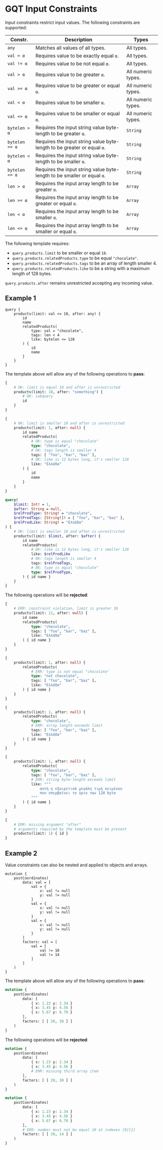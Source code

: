 # GQT Input Constraints

Input constraints restrict input values.
The following constraints are supported:

| Constr. | Description | Types |
|-|-|-|
| `any` | Matches all values of all types. | All types. |
| `val = α` | Requires value to be exactly equal `α`. | All types. |
| `val != α` | Requires value to be not equal `α`. | All types. |
| `val > α` | Requires value to be greater `α`. | All numeric types. |
| `val >= α` | Requires value to be greater or equal `α`. | All numeric types. |
| `val < α` | Requires value to be smaller `α`. | All numeric types. |
| `val <= α` | Requires value to be smaller or equal `α`. | All numeric types. |
| `bytelen > α` | Requires the input string value byte-length to be greater `α`. | `String` |
| `bytelen >= α` | Requires the input string value byte-length to be greater or equal `α`. | `String` |
| `bytelen < α` | Requires the input string value byte-length to be smaller `α`. | `String` |
| `bytelen <= α` | Requires the input string value byte-length to be smaller or equal `α`. | `String` |
| `len > α` | Requires the input array length to be greater `α`. | `Array` |
| `len >= α` | Requires the input array length to be greater or equal `α`. | `Array` |
| `len < α` | Requires the input array length to be smaller `α`. | `Array` |
| `len <= α` | Requires the input array length to be smaller or equal `α`. | `Array` |

The following template requires:
- `query.products.limit` to be smaller or equal `10`.
- `query.products.relatedProducts.type` to be equal `"chocolate"`.
- `query.products.relatedProducts.tags` to be an array of length smaller 4.
- `query.products.relatedProducts.like` to be a string with a maximum length of 128 bytes.

`query.products.after` remains unrestricted accepting any incoming value.

## Example 1

```
query {
    products(limit: val <= 10, after: any) {
        id
        name
        relatedProducts(
            type: val = "chocolate",
            tags: len < 4
            like: bytelen <= 128
        ) {
            id
            name
        }
    }
}
```

The template above will allow any of the following operations to **pass**:

```graphql
{
    # OK: limit is equal 10 and after is unrestricted
    products(limit: 10, after: "something") {
        # OK: subquery
        id
    }
}
```

```graphql
{
    # OK: limit is smaller 10 and after is unrestricted
    products(limit: 1, after: null) {
        id name
        relatedProducts(
            # OK: type is equal "chocolate"
            type: "chocolate",
            # OK: tags length is smaller 4
            tags: [ "foo", "bar", "baz" ],
            # OK: like is 12 bytes long, it's smaller 128
            like: "Ελλάδα"
        ) {
            id
            name
        }
    }
}
```

```graphql
query(
    $limit: Int! = 1,
    $after: String = null,
    $relProdType: String! = "chocolate",
    $relProdTags: [String!]! = [ "foo", "bar", "baz" ],
    $relProdLike: String! = "Ελλάδα"
) {
    # OK: limit is smaller 10 and after is unrestricted
    products(limit: $limit, after: $after) {
        id name
        relatedProducts(
            # OK: like is 12 bytes long, it's smaller 128
            like: $relProdLike
            # OK: tags length is smaller 4
            tags: $relProdTags,
            # OK: type is equal "chocolate"
            type: $relProdType,
        ) { id name }
    }
}
```

The following operations will be **rejected**:

```graphql
{
    # ERR: constraint violation, limit is greater 10
    products(limit: 11, after: null) {
        id name
        relatedProducts(
            type: "chocolate",
            tags: [ "foo", "bar", "baz" ],
            like: "Ελλάδα"
        ) { id name }
    }
}
```

```graphql
{
    products(limit: 1, after: null) {
        relatedProducts(
            # ERR: type is not equal "chocolate"
            type: "not chocolate",
            tags: [ "foo", "bar", "baz" ],
            like: "Ελλάδα"
        ) { id name }
    }
}
```

```graphql
{
    products(limit: 1, after: null) {
        relatedProducts(
            type: "chocolate",
            # ERR: array length exceeds limit
            tags: [ "foo", "bar", "baz" ],
            like: "Ελλάδα"
        ) { id name }
    }
}
```

```graphql
{
    products(limit: 1, after: null) {
        relatedProducts(
            type: "chocolate",
            tags: [ "foo", "bar", "baz" ],
            # ERR: string byte-length exceeds limit
            like: """
                αυτή η εξαιρετικά μεγάλη τιμή κειμένου
                που υπερβαίνει το όριο των 128 byte
            """
        ) { id name }
    }
}
```

```graphql
{
    # ERR: missing argument "after"
    # arguments required by the template must be present
    products(limit: 1) { id }
}
```

## Example 2

Value constraints can also be nested and applied to objects and arrays.

```
mutation {
    postCoordinates(
        data: val = [
            val = {
                x: val != null
                y: val != null
            }
            val = {
                x: val != null
                y: val != null
            }
            val = {
                x: val != null
                y: val != null
            }
        ]
        factors: val = [
            val = [
                val != 10
                val != 14
            ]
        ]
    )
}
```

The template above will allow any of the following operations to **pass**:

```graphql
mutation {
    postCoordinates(
        data: [
            { x: 1.23 y: 2.34 }
            { x: 3.45 y: 4.56 }
            { x: 5.67 y: 6.78 }
        ],
        factors: [ [ 20, 30 ] ]
    )
}
```

The following operations will be **rejected**:

```graphql
mutation {
    postCoordinates(
        data: [
            { x: 1.23 y: 2.34 }
            { x: 3.45 y: 4.56 }
            # ERR: missing third array item
        ],
        factors: [ [ 20, 30 ] ]
    )
}
```

```graphql
mutation {
    postCoordinates(
        data: [
            { x: 1.23 y: 2.34 }
            { x: 3.45 y: 4.56 }
            { x: 5.67 y: 6.78 }
        ],
        # ERR: number must not be equal 10 at indexes [0][1]
        factors: [ [ 20, 14 ] ]
    )
}
```